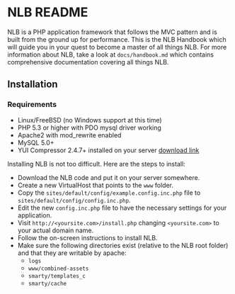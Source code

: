 NLB README
============

NLB is a PHP application framework that follows the MVC pattern and is built from the ground up for performance. This is the NLB Handbook which will guide you in your quest to become a master of all things NLB. For more information about NLB, take a look at `docs/handbook.md` which contains comprehensive documentation covering all things NLB.

Installation
------------

### Requirements

-   Linux/FreeBSD (no Windows support at this time)
-   PHP 5.3 or higher with PDO mysql driver working
-   Apache2 with mod\_rewrite enabled
-   MySQL 5.0+
-   YUI Compressor 2.4.7+ installed on your server [download link](http://yuilibrary.com/download/yuicompressor/)

Installing NLB is not too difficult. Here are the steps to install:

-   Download the NLB code and put it on your server somewhere.
-   Create a new VirtualHost that points to the `www` folder.
-   Copy the `sites/default/config/example.config.inc.php` file to
    `sites/default/config/config.inc.php`.
-   Edit the new `config.inc.php` file to have the necessary settings
    for your application.
-   Visit `http://<yoursite.com>/install.php` changing `<yoursite.com>`
    to your actual domain name.
-   Follow the on-screen instructions to install NLB.
-   Make sure the following directories exist (relative to the NLB root
    folder) and that they are writable by apache:
    -   `logs`
    -   `www/combined-assets`
    -   `smarty/templates_c`
    -   `smarty/cache`
